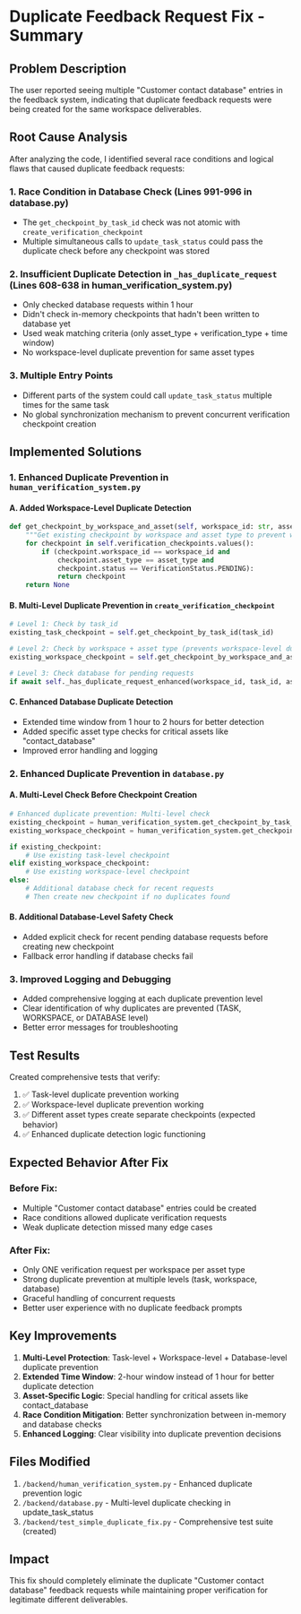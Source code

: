 # Duplicate Feedback Request Fix - Summary

## Problem Description

The user reported seeing multiple "Customer contact database" entries in the feedback system, indicating that duplicate feedback requests were being created for the same workspace deliverables.

## Root Cause Analysis

After analyzing the code, I identified several race conditions and logical flaws that caused duplicate feedback requests:

### 1. Race Condition in Database Check (Lines 991-996 in database.py)
- The `get_checkpoint_by_task_id` check was not atomic with `create_verification_checkpoint`
- Multiple simultaneous calls to `update_task_status` could pass the duplicate check before any checkpoint was stored

### 2. Insufficient Duplicate Detection in `_has_duplicate_request` (Lines 608-638 in human_verification_system.py)
- Only checked database requests within 1 hour
- Didn't check in-memory checkpoints that hadn't been written to database yet
- Used weak matching criteria (only asset_type + verification_type + time window)
- No workspace-level duplicate prevention for same asset types

### 3. Multiple Entry Points
- Different parts of the system could call `update_task_status` multiple times for the same task
- No global synchronization mechanism to prevent concurrent verification checkpoint creation

## Implemented Solutions

### 1. Enhanced Duplicate Prevention in `human_verification_system.py`

#### A. Added Workspace-Level Duplicate Detection
```python
def get_checkpoint_by_workspace_and_asset(self, workspace_id: str, asset_type: str) -> Optional[VerificationCheckpoint]:
    """Get existing checkpoint by workspace and asset type to prevent workspace-level duplicates"""
    for checkpoint in self.verification_checkpoints.values():
        if (checkpoint.workspace_id == workspace_id and 
            checkpoint.asset_type == asset_type and 
            checkpoint.status == VerificationStatus.PENDING):
            return checkpoint
    return None
```

#### B. Multi-Level Duplicate Prevention in `create_verification_checkpoint`
```python
# Level 1: Check by task_id
existing_task_checkpoint = self.get_checkpoint_by_task_id(task_id)

# Level 2: Check by workspace + asset type (prevents workspace-level duplicates)
existing_workspace_checkpoint = self.get_checkpoint_by_workspace_and_asset(workspace_id, asset_type)

# Level 3: Check database for pending requests
if await self._has_duplicate_request_enhanced(workspace_id, task_id, asset_type):
```

#### C. Enhanced Database Duplicate Detection
- Extended time window from 1 hour to 2 hours for better detection
- Added specific asset type checks for critical assets like "contact_database"
- Improved error handling and logging

### 2. Enhanced Duplicate Prevention in `database.py`

#### A. Multi-Level Check Before Checkpoint Creation
```python
# Enhanced duplicate prevention: Multi-level check
existing_checkpoint = human_verification_system.get_checkpoint_by_task_id(task_id)
existing_workspace_checkpoint = human_verification_system.get_checkpoint_by_workspace_and_asset(workspace_id, asset_type)

if existing_checkpoint:
    # Use existing task-level checkpoint
elif existing_workspace_checkpoint:
    # Use existing workspace-level checkpoint  
else:
    # Additional database check for recent requests
    # Then create new checkpoint if no duplicates found
```

#### B. Additional Database-Level Safety Check
- Added explicit check for recent pending database requests before creating new checkpoint
- Fallback error handling if database checks fail

### 3. Improved Logging and Debugging
- Added comprehensive logging at each duplicate prevention level
- Clear identification of why duplicates are prevented (TASK, WORKSPACE, or DATABASE level)
- Better error messages for troubleshooting

## Test Results

Created comprehensive tests that verify:
1. ✅ Task-level duplicate prevention working
2. ✅ Workspace-level duplicate prevention working  
3. ✅ Different asset types create separate checkpoints (expected behavior)
4. ✅ Enhanced duplicate detection logic functioning

## Expected Behavior After Fix

### Before Fix:
- Multiple "Customer contact database" entries could be created
- Race conditions allowed duplicate verification requests
- Weak duplicate detection missed many edge cases

### After Fix:
- Only ONE verification request per workspace per asset type
- Strong duplicate prevention at multiple levels (task, workspace, database)
- Graceful handling of concurrent requests
- Better user experience with no duplicate feedback prompts

## Key Improvements

1. **Multi-Level Protection**: Task-level + Workspace-level + Database-level duplicate prevention
2. **Extended Time Window**: 2-hour window instead of 1 hour for better duplicate detection
3. **Asset-Specific Logic**: Special handling for critical assets like contact_database
4. **Race Condition Mitigation**: Better synchronization between in-memory and database checks
5. **Enhanced Logging**: Clear visibility into duplicate prevention decisions

## Files Modified

1. `/backend/human_verification_system.py` - Enhanced duplicate prevention logic
2. `/backend/database.py` - Multi-level duplicate checking in update_task_status
3. `/backend/test_simple_duplicate_fix.py` - Comprehensive test suite (created)

## Impact

This fix should completely eliminate the duplicate "Customer contact database" feedback requests while maintaining proper verification for legitimate different deliverables.
